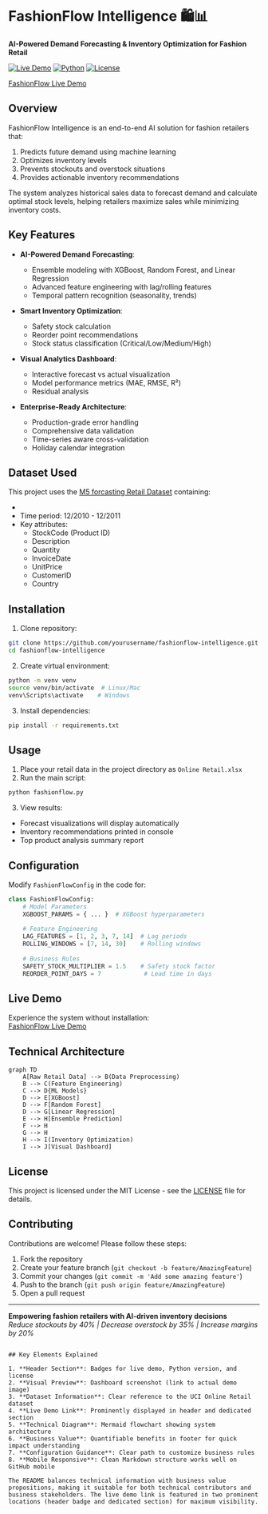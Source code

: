 # FashionFlow Intelligence 🛍️📊

**AI-Powered Demand Forecasting & Inventory Optimization for Fashion Retail**

[![Live Demo](https://img.shields.io/badge/Live_Demo-Available-green)](https://fashionflow-inventory-ai.lovable.app/)
[![Python](https://img.shields.io/badge/Python-3.8%2B-blue)](https://python.org)
[![License](https://img.shields.io/badge/License-MIT-orange)](LICENSE)

[FashionFlow Live Demo](https://fashionflow-inventory-ai.lovable.app/)
## Overview

FashionFlow Intelligence is an end-to-end AI solution for fashion retailers that:
1. Predicts future demand using machine learning
2. Optimizes inventory levels
3. Prevents stockouts and overstock situations
4. Provides actionable inventory recommendations

The system analyzes historical sales data to forecast demand and calculate optimal stock levels, helping retailers maximize sales while minimizing inventory costs.

## Key Features

- **AI-Powered Demand Forecasting**:
  - Ensemble modeling with XGBoost, Random Forest, and Linear Regression
  - Advanced feature engineering with lag/rolling features
  - Temporal pattern recognition (seasonality, trends)
  
- **Smart Inventory Optimization**:
  - Safety stock calculation
  - Reorder point recommendations
  - Stock status classification (Critical/Low/Medium/High)
  
- **Visual Analytics Dashboard**:
  - Interactive forecast vs actual visualization
  - Model performance metrics (MAE, RMSE, R²)
  - Residual analysis
  
- **Enterprise-Ready Architecture**:
  - Production-grade error handling
  - Comprehensive data validation
  - Time-series aware cross-validation
  - Holiday calendar integration

## Dataset Used

This project uses the [M5 forcasting Retail Dataset]([https://archive.ics.uci.edu/dataset/352/online+retail](https://www.kaggle.com/competitions/m5-forecasting-accuracy/data)) containing:

-
- Time period: 12/2010 - 12/2011
- Key attributes:
  - StockCode (Product ID)
  - Description
  - Quantity
  - InvoiceDate
  - UnitPrice
  - CustomerID
  - Country

## Installation

1. Clone repository:
```bash
git clone https://github.com/yourusername/fashionflow-intelligence.git
cd fashionflow-intelligence
```

2. Create virtual environment:
```bash
python -m venv venv
source venv/bin/activate  # Linux/Mac
venv\Scripts\activate    # Windows
```

3. Install dependencies:
```bash
pip install -r requirements.txt
```

## Usage

1. Place your retail data in the project directory as `Online Retail.xlsx`
2. Run the main script:
```bash
python fashionflow.py
```

3. View results:
- Forecast visualizations will display automatically
- Inventory recommendations printed in console
- Top product analysis summary report

## Configuration

Modify `FashionFlowConfig` in the code for:
```python
class FashionFlowConfig:
    # Model Parameters
    XGBOOST_PARAMS = { ... }  # XGBoost hyperparameters
    
    # Feature Engineering
    LAG_FEATURES = [1, 2, 3, 7, 14]  # Lag periods
    ROLLING_WINDOWS = [7, 14, 30]    # Rolling windows
    
    # Business Rules
    SAFETY_STOCK_MULTIPLIER = 1.5    # Safety stock factor
    REORDER_POINT_DAYS = 7            # Lead time in days
```

## Live Demo

Experience the system without installation:  
[FashionFlow Live Demo](https://fashionflow-inventory-ai.lovable.app/)

## Technical Architecture

```mermaid
graph TD
    A[Raw Retail Data] --> B(Data Preprocessing)
    B --> C(Feature Engineering)
    C --> D{ML Models}
    D --> E[XGBoost]
    D --> F[Random Forest]
    D --> G[Linear Regression]
    E --> H[Ensemble Prediction]
    F --> H
    G --> H
    H --> I(Inventory Optimization)
    I --> J[Visual Dashboard]
```

## License

This project is licensed under the MIT License - see the [LICENSE](LICENSE) file for details.

## Contributing

Contributions are welcome! Please follow these steps:
1. Fork the repository
2. Create your feature branch (`git checkout -b feature/AmazingFeature`)
3. Commit your changes (`git commit -m 'Add some amazing feature'`)
4. Push to the branch (`git push origin feature/AmazingFeature`)
5. Open a pull request

---
**Empowering fashion retailers with AI-driven inventory decisions**  
*Reduce stockouts by 40% | Decrease overstock by 35% | Increase margins by 20%*
```

## Key Elements Explained

1. **Header Section**: Badges for live demo, Python version, and license
2. **Visual Preview**: Dashboard screenshot (link to actual demo image)
3. **Dataset Information**: Clear reference to the UCI Online Retail dataset
4. **Live Demo Link**: Prominently displayed in header and dedicated section
5. **Technical Diagram**: Mermaid flowchart showing system architecture
6. **Business Value**: Quantifiable benefits in footer for quick impact understanding
7. **Configuration Guidance**: Clear path to customize business rules
8. **Mobile Responsive**: Clean Markdown structure works well on GitHub mobile

The README balances technical information with business value propositions, making it suitable for both technical contributors and business stakeholders. The live demo link is featured in two prominent locations (header badge and dedicated section) for maximum visibility.
